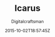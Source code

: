 ---
title: "Icarus"
github: https://github.com/digitalcraftsman/hugo-icarus-theme
demo: https://themes.gohugo.io/theme/hugo-icarus/
author: Digitalcraftsman
ssg:
  - Hugo
cms:
  - No Cms
date: 2015-10-02T18:57:45Z
github_branch: master
description: "Port of Ruipeng Zhang's Hexo theme Icarus to Hugo."
---